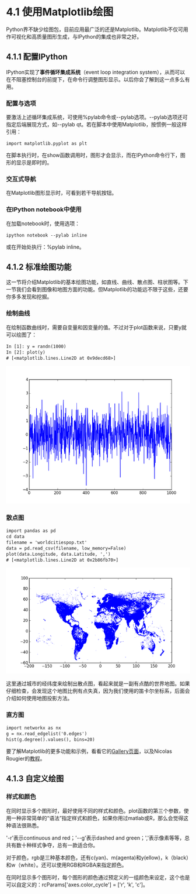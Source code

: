 # 4.1 使用Matplotlib绘图

Python界不缺少绘图包，目前应用最广泛的还是Matplotlib。Matplotlib不仅可用作可视化和高质量图形生成，与IPython的集成也非常之好。

## 4.1.1 配置IPython

IPython实现了**事件循环集成系统**（event loop integration system），从而可以在不阻塞控制台的前提下，在命令行调整图形显示。以后你会了解到这一点多么有用。

### 配置与选项

要激活上述循环集成系统，可使用%pylab命令或--pylab选项。--pylab选项还可指定后端展现方式，如--pylab qt。若在脚本中使用Matplotlib，按惯例一般这样引用：

```
import matplotlib.pyplot as plt
```

在脚本执行时，在show函数调用时，图形才会显示，而在IPython命令行下，图形的显示是即时的。

### 交互式导航

在Matplotlib图形显示时，可看到若干导航按钮。

### 在IPython notebook中使用

在加载notebook时，使用选项：

```
ipython notebook --pylab inline
```

或在开始处执行：%pylab inline。

## 4.1.2 标准绘图功能

这一节将介绍Matplotlib的基本绘图功能，如直线、曲线、散点图、柱状图等。下一节我们会看到图像和地图方面的功能。但Matplotlib的功能远不限于这些，还要你多多发现和挖掘。

### 绘制曲线

在绘制函数曲线时，需要自变量和因变量的值。不过对于plot函数来说，只要y就可以绘图了：

```
In [1]: y = randn(1000)
In [2]: plot(y)
# [<matplotlib.lines.Line2D at 0x9decd68>]
```

![最简单的图形](simple_plot.png)

### 散点图

```
import pandas as pd
cd data
filename = 'worldcitiespop.txt'
data = pd.read_csv(filename, low_memory=False)
plot(data.Longitude, data.Latitude, ',')
# [<matplotlib.lines.Line2D at 0x2b86fb70>]
```

![世界地图](simple_map.png)

这里通过城市的经纬度来绘制出散点图，看起来就是一副有点酷的世界地图。如果仔细检查，会发现这个地图比例有点失真，因为我们使用的笛卡尔坐标系，后面会介绍如何使用地图投影方法。


### 直方图

```
import networkx as nx
g = nx.read_edgelist('0.edges')
hist(g.degree().values(), bins=20)
```

要了解Matplotlib的更多功能和示例，看看它的[Gallery页面](http://matplotlib.org/gallery.html)，以及Nicolas Rougier的[教程](http://www.labri.fr/perso/nrougier/teaching/matplotlib/matplotlib.html)。

## 4.1.3 自定义绘图

### 样式和颜色

在同时显示多个图形时，最好使用不同的样式和颜色。plot函数的第三个参数，使用一种非常简单的“语法”指定样式和颜色，如果你用过matlab或R，那么会觉得这种语法很熟悉。

'-r'表示continuous and red；'--g'表示dashed and green；','表示像素等等，总共有数十种样式争夺，总有一款适合你。

对于颜色，rgb是三种基本颜色，还有c(yan)、m(agenta)和y(ellow)，k（black）和w（white）。还可以使用RGB和RGBA来指定颜色。

在同时显示多个图形时，每个图形的颜色通过预定义的一组颜色来设定，这个也是可以自定义的：rcParams['axes.color_cycle'] = ['r', 'k', 'c']。




